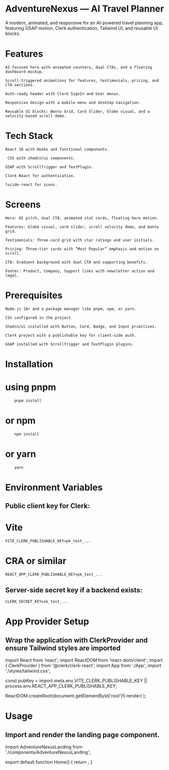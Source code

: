 # AdventureNexus — AI Travel Planner

A modern, animated, and responsive for an AI-powered travel planning app, featuring GSAP motion, Clerk authentication, Tailwind UI, and reusable UI blocks.

# Features
 
    AI-focused hero with animated counters, dual CTAs, and a floating dashboard mockup.

    Scroll-triggered animations for features, testimonials, pricing, and CTA sections.

    Auth-ready header with Clerk SignIn and User menus.

    Responsive design with a mobile menu and desktop navigation.

    Reusable UI blocks: Bento Grid, Card Slider, Globe visual, and a velocity-based scroll demo.

# Tech Stack
    React 18 with Hooks and functional components.

     CSS with shadcn/ui components.

    GSAP with ScrollTrigger and TextPlugin.

    Clerk React for authentication.

    lucide-react for icons.

# Screens

    Hero: AI pitch, dual CTA, animated stat cards, floating hero motion.

    Features: Globe visual, card slider, scroll velocity demo, and bento grid.

    Testimonials: Three-card grid with star ratings and user initials.

    Pricing: Three-tier cards with “Most Popular” emphasis and motion on scroll.

    CTA: Gradient background with dual CTA and supporting benefits.

    Footer: Product, Company, Support links with newsletter action and legal.

# Prerequisites
    Node.js 18+ and a package manager like pnpm, npm, or yarn.

    CSS configured in the project.

    Shadcn/ui installed with Button, Card, Badge, and Input primitives.

    Clerk project with a publishable key for client-side auth.

    GSAP installed with ScrollTrigger and TextPlugin plugins.


# Installation
# using pnpm
        pnpm install

# or npm
        npm install

# or yarn
        yarn

# Environment Variables
## Public client key for Clerk:
# Vite
    VITE_CLERK_PUBLISHABLE_KEY=pk_test_...

# CRA or similar
    REACT_APP_CLERK_PUBLISHABLE_KEY=pk_test_...
## Server-side secret key if a backend exists:
    CLERK_SECRET_KEY=sk_test_...

# App Provider Setup
## Wrap the application with ClerkProvider and ensure Tailwind styles are imported
import React from 'react';
import ReactDOM from 'react-dom/client';
import { ClerkProvider } from '@clerk/clerk-react';
import App from './App';
import './styles/tailwind.css';

const pubKey =
  import.meta.env.VITE_CLERK_PUBLISHABLE_KEY ||
  process.env.REACT_APP_CLERK_PUBLISHABLE_KEY;

ReactDOM.createRoot(document.getElementById('root')!).render(
  <ClerkProvider publishableKey={pubKey}>
    <App />
  </ClerkProvider>
);

# Usage
## Import and render the landing page component.

import AdventureNexusLanding from './components/AdventureNexusLanding';

export default function Home() {
  return <AdventureNexusLanding />;
}





